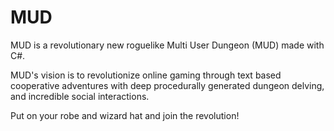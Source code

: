 # MUD

MUD is a revolutionary new roguelike Multi User Dungeon (MUD) made with C#.

MUD's vision is to revolutionize online gaming through text based cooperative adventures with deep procedurally generated dungeon delving, and incredible social interactions.

Put on your robe and wizard hat and join the revolution!
